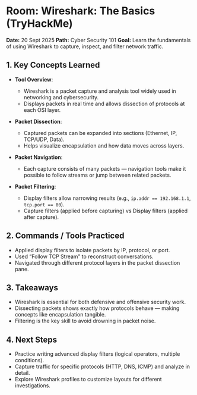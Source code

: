 # Room: Wireshark: The Basics (TryHackMe)

**Date:** 20 Sept 2025
**Path:** Cyber Security 101
**Goal:** Learn the fundamentals of using Wireshark to capture, inspect, and filter network traffic.

## 1. Key Concepts Learned

* **Tool Overview**:

  * Wireshark is a packet capture and analysis tool widely used in networking and cybersecurity.
  * Displays packets in real time and allows dissection of protocols at each OSI layer.
* **Packet Dissection**:

  * Captured packets can be expanded into sections (Ethernet, IP, TCP/UDP, Data).
  * Helps visualize encapsulation and how data moves across layers.
* **Packet Navigation**:

  * Each capture consists of many packets — navigation tools make it possible to follow streams or jump between related packets.
* **Packet Filtering**:

  * Display filters allow narrowing results (e.g., `ip.addr == 192.168.1.1`, `tcp.port == 80`).
  * Capture filters (applied before capturing) vs Display filters (applied after capture).

## 2. Commands / Tools Practiced

* Applied display filters to isolate packets by IP, protocol, or port.
* Used “Follow TCP Stream” to reconstruct conversations.
* Navigated through different protocol layers in the packet dissection pane.

## 3. Takeaways

* Wireshark is essential for both defensive and offensive security work.
* Dissecting packets shows exactly how protocols behave — making concepts like encapsulation tangible.
* Filtering is the key skill to avoid drowning in packet noise.

## 4. Next Steps

* Practice writing advanced display filters (logical operators, multiple conditions).
* Capture traffic for specific protocols (HTTP, DNS, ICMP) and analyze in detail.
* Explore Wireshark profiles to customize layouts for different investigations.

